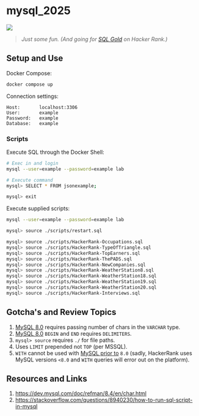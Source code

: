 # mysql_2025

[![](https://img.shields.io/badge/MySQL-8.4.5-blue.svg)](https://dev.mysql.com/doc/refman/8.4/en/preface.html)

> *Just some fun. (And going for [SQL Gold](https://www.hackerrank.com/profile/KardashevScale) on Hacker Rank.)*

## Setup and Use

Docker Compose:
```bash
docker compose up
```

Connection settings:
```
Host:       localhost:3306
User:       example
Password:   example
Database:   example
```

### Scripts

Execute SQL through the Docker Shell:

```bash
# Exec in and login
mysql --user=example --password=example lab

# Execute command
mysql> SELECT * FROM jsonexample;

mysql> exit
```

Execute supplied scripts:
```bash
mysql --user=example --password=example lab

mysql> source ./scripts/restart.sql
```

```bash
mysql> source ./scripts/HackerRank-Occupations.sql
mysql> source ./scripts/HackerRank-TypeOfTriangle.sql
mysql> source ./scripts/HackerRank-TopEarners.sql
mysql> source ./scripts/HackerRank-ThePADS.sql
mysql> source ./scripts/HackerRank-NewCompanies.sql
mysql> source ./scripts/HackerRank-WeatherStation8.sql
mysql> source ./scripts/HackerRank-WeatherStation18.sql
mysql> source ./scripts/HackerRank-WeatherStation19.sql
mysql> source ./scripts/HackerRank-WeatherStation20.sql
mysql> source ./scripts/HackerRank-Interviews.sql
```

## Gotcha's and Review Topics

1. [MySQL 8.0](https://www.w3schools.com/mysql/mysql_datatypes.asp) requires passing number of chars in the `VARCHAR` type.
2. [MySQL 8.0](https://dev.mysql.com/doc/refman/8.0/en/begin-end.html) `BEGIN` and `END` requires `DELIMITERS`.
3. `mysql> source` requires `./` for file paths.
4. Uses `LIMIT` prepended not `TOP` (per MSSQL).
5. `WITH` cannot be used with [MySQL prior to](https://www.tutorialspoint.com/mysql/mysql-common-table-expression.htm) `8.0` (sadly, HackerRank uses MySQL versions `<8.0` and `WITH` queries will error out on the platform).

## Resources and Links

1. https://dev.mysql.com/doc/refman/8.4/en/char.html
2. https://stackoverflow.com/questions/8940230/how-to-run-sql-script-in-mysql